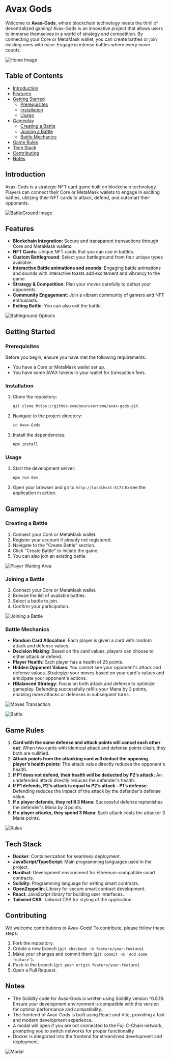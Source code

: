 
# Avax Gods

Welcome to **Avax-Gods**, where blockchain technology meets the thrill of decentralized gaming! Avax-Gods is an innovative project that allows users to immerse themselves in a world of strategy and competition. By connecting your Core or MetaMask wallet, you can create battles or join existing ones with ease. Engage in intense battles where every move counts.

![Home Image](./home.png)

## Table of Contents

- [Introduction](#introduction)
- [Features](#features)
- [Getting Started](#getting-started)
  - [Prerequisites](#prerequisites)
  - [Installation](#installation)
  - [Usage](#usage)
- [Gameplay](#gameplay)
  - [Creating a Battle](#creating-a-battle)
  - [Joining a Battle](#joining-a-battle)
  - [Battle Mechanics](#battle-mechanics)
- [Game Rules](#game-rules)
- [Tech Stack](#tech-stack)
- [Contributing](#contributing)
- [Notes](#notes)


## Introduction

Avax-Gods is a strategic NFT card game built on blockchain technology. Players can connect their Core or MetaMask wallets to engage in exciting battles, utilizing their NFT cards to attack, defend, and outsmart their opponents.

![BattleGround Image](./battleground1.png)

## Features

- **Blockchain Integration**: Secure and transparent transactions through Core and MetaMask wallets.
- **NFT Cards**: Unique NFT cards that you can use in battles.
- **Custom Battleground**: Select your battleground from four unique types available.
- **Interactive Battle animations and sounds**: Engaging battle animations and sounds with interactive toasts add excitement and vibrancy to the game.
- **Strategy & Competition**: Plan your moves carefully to defeat your opponents.
- **Community Engagement**: Join a vibrant community of gamers and NFT enthusiasts.
- **Exiting Battle**: You can also exit the battle. 

![Battleground Options](./options.png)

## Getting Started

### Prerequisites

Before you begin, ensure you have met the following requirements:

- You have a Core or MetaMask wallet set up.
- You have some AVAX tokens in your wallet for transaction fees.

### Installation

1. Clone the repository:
    ```bash
    git clone https://github.com/yourusername/avax-gods.git
    ```

2. Navigate to the project directory:
    ```bash
    cd Avax-Gods
    ```

3. Install the dependencies:
    ```bash
    npm install
    ```

### Usage

1. Start the development server:
    ```bash
    npm run dev
    ```

2. Open your browser and go to `http://localhost:5173` to see the application in action.

## Gameplay

### Creating a Battle

1. Connect your Core or MetaMask wallet.
2. Register your account if already not registered.
3. Navigate to the "Create Battle" section.
4. Click "Create Battle" to initiate the game.
5. You can also join an existing battle

![Player Waiting Area](./wait.png)

### Joining a Battle

1. Connect your Core or MetaMask wallet.
2. Browse the list of available battles.
3. Select a battle to join.
4. Confirm your participation.

![Joining a Battle](./join.png)

### Battle Mechanics

- **Random Card Allocation**: Each player is given a card with random attack and defense values.
- **Decision Making**: Based on the card values, players can choose to either attack or defend.
- **Player Health**: Each player has a health of 25 points.
- **Hidden Opponent Values**: You cannot see your opponent's attack and defense values. Strategize your moves based on your card's values and anticipate your opponent's actions.
- **HBalanced Strategy**: Focus on both attack and defense to optimize gameplay. Defending successfully refills your Mana by 3 points, enabling more attacks or defenses in subsequent turns.

![Moves Transaction](./moves.png)

![Battle](./battleground2.png)

## Game Rules

1. **Card with the same defense and attack points will cancel each other out**: When two cards with identical attack and defense points clash, they both are nullified.
2. **Attack points from the attacking card will deduct the opposing player’s health points**: The attack value directly reduces the opponent's health.
3. **If P1 does not defend, their health will be deducted by P2’s attack**: An undefended attack directly reduces the defender's health.
4. **If P1 defends, P2’s attack is equal to P2’s attack - P1’s defense**: Defending reduces the impact of the attack by the defender's defense value.
5. **If a player defends, they refill 3 Mana**: Successful defense replenishes the defender's Mana by 3 points.
6. **If a player attacks, they spend 3 Mana**: Each attack costs the attacker 3 Mana points.

![Rules](./rules.png)

## Tech Stack

- **Docker**: Containerization for seamless deployment.
- **JavaScript/TypeScript**: Main programming languages used in the project.
- **Hardhat**: Development environment for Ethereum-compatible smart contracts.
- **Solidity**: Programming language for writing smart contracts.
- **OpenZeppelin**: Library for secure smart contract development.
- **React**: JavaScript library for building user interfaces.
- **Tailwind CSS**: Tailwind CSS for styling of the application.

## Contributing

We welcome contributions to Avax-Gods! To contribute, please follow these steps:

1. Fork the repository.
2. Create a new branch (`git checkout -b feature/your-feature`).
3. Make your changes and commit them (`git commit -m 'Add some feature'`).
4. Push to the branch (`git push origin feature/your-feature`).
5. Open a Pull Request.

## Notes

- The Solidity code for Avax-Gods is written using Solidity version ^0.8.19. Ensure your development environment is compatible with this version for optimal performance and compatibility.
- The frontend of Avax-Gods is built using React and Vite, providing a fast and modern development experience.
- A modal will open if you are not connected to the Fuji C-Chain network, prompting you to switch networks for proper functionality
- Docker is integrated into the frontend for streamlined development and deployment.

![Modal](./modal.png)














